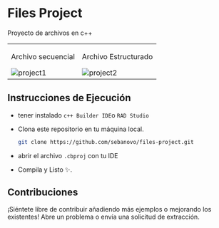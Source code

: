 # Files Project

Proyecto de archivos en c++

<table>
  <tr>
    <td>
      <p>Archivo secuencial</p>    
       <img src="https://i.postimg.cc/3wnWtgML/project1.png" alt="project1"/>
    </td>
    <td>
      <p>Archivo Estructurado</p>
    <img src="https://i.postimg.cc/85cc9jNT/project2.png" alt="project2"/>
    </td>
  </tr>
</table>

## Instrucciones de Ejecución

- tener instalado `c++ Builder IDE`o `RAD Studio`

- Clona este repositorio en tu máquina local.

  ```bash
  git clone https://github.com/sebanovo/files-project.git
  ```

- abrir el archivo `.cbproj` con tu IDE

- Compila y Listo ✨.

## Contribuciones

¡Siéntete libre de contribuir añadiendo más ejemplos o mejorando los existentes! Abre un
problema o envía una solicitud de extracción.
